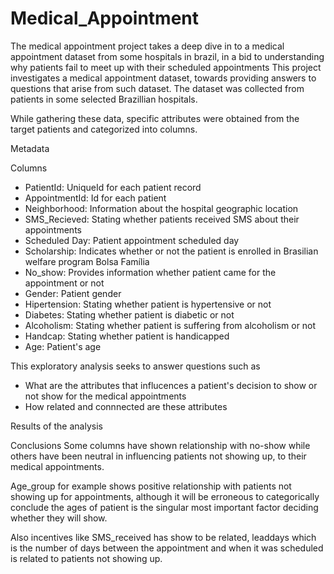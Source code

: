 # Medical_Appointment

The medical appointment project takes a deep dive in to a medical appointment dataset from some hospitals in brazil, in a bid to understanding why patients fail to meet up with their scheduled appointments
This project investigates a medical appointment dataset, towards providing answers to questions that arise from such dataset. The dataset was collected from patients in some selected Brazillian hospitals.


While gathering these data, specific attributes were obtained from the target patients and categorized into columns. 

Metadata

Columns
* PatientId:     UniqueId for each patient record
* AppointmentId: Id for each patient
* Neighborhood:  Information about the hospital geographic location
* SMS_Recieved:  Stating whether patients received SMS about their appointments
* Scheduled Day: Patient appointment scheduled day
* Scholarship:   Indicates whether or not the patient is enrolled in Brasilian welfare program Bolsa Família
* No_show:       Provides information whether patient came for the appointment or not
* Gender:        Patient gender
* Hipertension:  Stating whether patient is hypertensive or not
* Diabetes:      Stating whether patient is diabetic or not
* Alcoholism:    Stating whether patient is suffering from alcoholism or not
* Handcap:       Stating whether patient is handicapped
* Age:           Patient's age

This exploratory analysis seeks to answer questions such as 
* What are the attributes that influcences a patient's decision to show or not show for the medical appointments
* How related and connnected are these attributes

Results of the analysis

Conclusions
Some columns have shown relationship with no-show while others have been neutral in influencing patients not showing up, to their medical appointments.

Age_group for example shows positive relationship with patients not showing up for appointments, although it will be erroneous to categorically conclude the ages of patient is the singular most important factor deciding whether they will show.

Also incentives like SMS_received has show to be related, leaddays which is the number of days between the appointment and when it was scheduled is related to patients not showing up.
